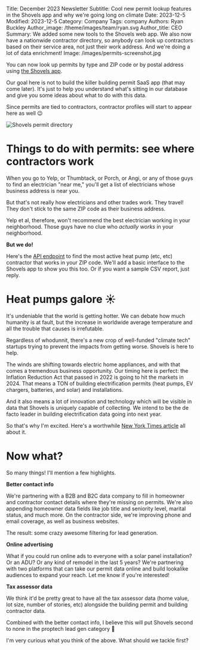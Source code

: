 Title: December 2023 Newsletter
Subtitle: Cool new permit lookup features in the Shovels app and why we're going long on climate
Date: 2023-12-5
Modified: 2023-12-5
Category: Company
Tags: company
Authors: Ryan Buckley
Author_image: /theme/images/team/ryan.svg
Author_title: CEO
Summary: We added some new tools to the Shovels web app. We also now have a nationwide contractor directory, so anybody can look up contractors based on their service area, not just their work address. And we're doing a lot of data enrichment! 
Image: /images/permits-screenshot.jpg


You can now look up permits by type and ZIP code or by postal address using [the Shovels app](https://app.shovels.ai).

Our goal here is not to build the killer building permit SaaS app (that may come later). It's just to help you understand what's sitting in our database and give you some ideas about what to do with this data.

Since permits are tied to contractors, contractor profiles will start to appear here as well 😉

![Shovels permit directory]({static}/images/permits-screenshot.jpg)

Things to do with permits: see where contractors work
=====================================================

When you go to Yelp, or Thumbtack, or Porch, or Angi, or any of those guys to find an electrician "near me," you'll get a list of electricians whose business address is near you.

But that's not really how electricians and other trades work. They travel! They don't stick to the same ZIP code as their business address. 

Yelp et al, therefore, won't recommend the best electrician working in your neighborhood. Those guys have no clue who _actually_ _works_ in your neighborhood.

**But we do!**

Here's the [API endpoint](https://docs.shovels.ai/api-reference/#operation/Contractors/operation/get_contractors_by_activity_zipcode_v1_contractors_activity_zip_get) to find the most active heat pump (etc, etc) contractor that works in your ZIP code. We'll add a basic interface to the Shovels app to show you this too. Or if you want a sample CSV report, just reply. 

Heat pumps galore ☀️
====================

It's undeniable that the world is getting hotter. We can debate how much humanity is at fault, but the increase in worldwide average temperature and all the trouble that causes is irrefutable.

Regardless of whodunnit, there's a new crop of well-funded "climate tech" startups trying to prevent the impacts from getting worse. Shovels is here to help. 

The winds are shifting towards electric home appliances, and with that comes a tremendous business opportunity. Our timing here is perfect: the Inflation Reduction Act that passed in 2022 is going to hit the markets in 2024. That means a TON of building electrification permits (heat pumps, EV chargers, batteries, and solar) and installations. 

And it also means a lot of innovation and technology which will be visible in data that Shovels is uniquely capable of collecting. We intend to be the de facto leader in building electrification data going into next year. 

So that's why I'm excited. Here's a worthwhile [New York Times article](https://www.nytimes.com/2023/11/09/business/energy-environment/heat-pumps-biden-tax-credits-rebates.html?unlocked_article_code=1.90w.qsq1.QP6pmedG0WQU&smid=url-share) all about it. 

Now what?
=========

So many things! I'll mention a few highlights.

**Better contact info**

We're partnering with a B2B and B2C data company to fill in homeowner and contractor contact details where they're missing on permits. We're also appending homeowner data fields like job title and seniority level, marital status, and much more. On the contractor side, we're improving phone and email coverage, as well as business websites.

The result: some crazy awesome filtering for lead generation.

**Online advertising**

What if you could run online ads to everyone with a solar panel installation? Or an ADU? Or any kind of remodel in the last 5 years? We're partnering with two platforms that can take our permit data online and build lookalike audiences to expand your reach. Let me know if you're interested!  

**Tax assessor data**

We think it'd be pretty great to have all the tax assessor data (home value, lot size, number of stories, etc) alongside the building permit and building contractor data.  

Combined with the better contact info, I believe this will put Shovels second to none in the proptech lead gen category 💯

I'm very curious what you think of the above. What should we tackle first?